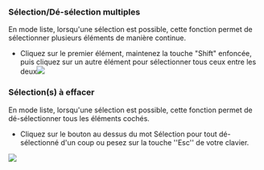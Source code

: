 ### Sélection/Dé-sélection multiples

En mode liste, lorsqu'une sélection est possible, cette fonction permet de sélectionner plusieurs éléments de manière continue.

- Cliquez sur le premier élément, maintenez la touche "Shift" enfoncée, puis cliquez sur un autre élément pour sélectionner tous ceux entre les deux![](https://t9017115504.p.clickup-attachments.com/t9017115504/1ce621d7-c9dd-404a-bead-ef2345713c14/Screenshot%202025-02-06%20at%204.13.29%E2%80%AFPM.png)

### Sélection(s) à effacer

En mode liste, lorsqu'une sélection est possible, cette fonction permet de dé-sélectionner tous les éléments cochés.

- Cliquez sur le bouton au dessus du mot Sélection pour tout dé-sélectionné d'un coup ou pesez sur la touche ''Esc'' de votre clavier.

![](https://t9017115504.p.clickup-attachments.com/t9017115504/d0f8cc6d-6a43-4c03-832c-da85a6bc417f/Screenshot%202025-02-06%20at%204.42.10%E2%80%AFPM.png)